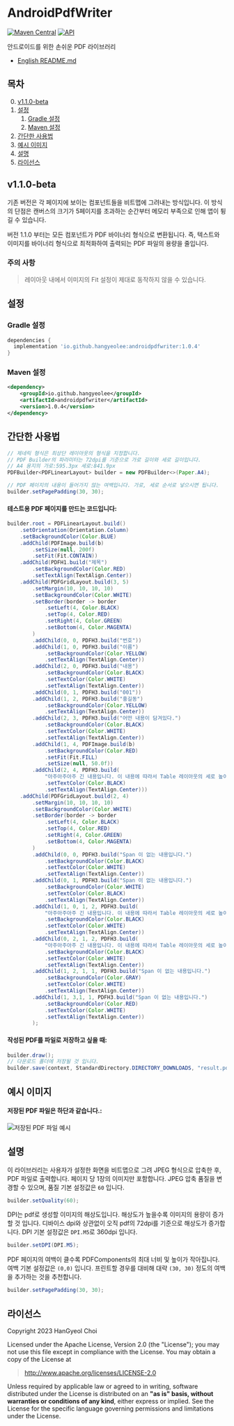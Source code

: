 # AndroidPdfWriter
[![Maven Central](https://maven-badges.herokuapp.com/maven-central/io.github.hangyeolee/androidpdfwriter/badge.svg?style=flat)](https://maven-badges.herokuapp.com/maven-central/io.github.hangyeolee/androidpdfwriter) [![API](https://img.shields.io/badge/API-14%2B-brightgreen.svg?style=flat)](https://android-arsenal.com/api?level=14)

안드로이드를 위한 손쉬운 PDF 라이브러리
- [English README.md](./README.md)

## 목차
0. [v1.1.0-beta](#v1.1.0-beta)
1. [설정](#설정)
   1. [Gradle 설정](#gradle-설정)
   2. [Maven 설정](#maven-설정)
2. [간단한 사용법](#간단한-사용법)
3. [예시 이미지](#예시-이미지)
4. [설명](#설명)
5. [라이선스](#라이선스)

## v1.1.0-beta
기존 버전은 각 페이지에 보이는 컴포넌트들을 비트맵에 그려내는 방식입니다.
이 방식의 단점은 캔버스의 크기가 5페이지를 초과하는 순간부터 메모리 부족으로 인해 앱이 튕길 수 있습니다.

버전 1.1.0 부터는 모든 컴포넌트가 PDF 바이너리 형식으로 변환됩니다.
즉, 텍스트와 이미지를 바이너리 형식으로 최적화하여 출력되는 PDF 파일의 용량을 줄입니다.
### 주의 사항
> 레이아웃 내에서 이미지의 Fit 설정이 제대로 동작하지 않을 수 있습니다.

## 설정
### Gradle 설정
``` gradle
dependencies {
  implementation 'io.github.hangyeolee:androidpdfwriter:1.0.4'
}
```

### Maven 설정
``` xml
<dependency>
    <groupId>io.github.hangyeolee</groupId>
    <artifactId>androidpdfwriter</artifactId>
    <version>1.0.4</version>
</dependency>
```

## 간단한 사용법
``` Java
// 제네릭 형식은 최상단 레이아웃의 형식을 지정합니다.
// PDF Builder의 파라미터는 72dpi를 기준으로 가로 길이와 세로 길이입니다.
// A4 용지의 가로:595.3px 세로:841.9px
PDFBuilder<PDFLinearLayout> builder = new PDFBuilder<>(Paper.A4);

// PDF 페이지의 내용이 들어가지 않는 여백입니다. 가로, 세로 순서로 넣으시면 됩니다.
builder.setPagePadding(30, 30);
```

#### 테스트용 PDF 페이지를 만드는 코드입니다:
``` Java
builder.root = PDFLinearLayout.build()
    .setOrientation(Orientation.Column)
    .setBackgroundColor(Color.BLUE)
    .addChild(PDFImage.build(b)
        .setSize(null, 200f)
        .setFit(Fit.CONTAIN))
    .addChild(PDFH1.build("제목")
        .setBackgroundColor(Color.RED)
        .setTextAlign(TextAlign.Center))
    .addChild(PDFGridLayout.build(3, 5)
        .setMargin(10, 10, 10, 10)
        .setBackgroundColor(Color.WHITE)
        .setBorder(border -> border
            .setLeft(4, Color.BLACK)
            .setTop(4, Color.RED)
            .setRight(4, Color.GREEN)
            .setBottom(4, Color.MAGENTA)
        )
        .addChild(0, 0, PDFH3.build("번호"))
        .addChild(1, 0, PDFH3.build("이름")
            .setBackgroundColor(Color.YELLOW)
            .setTextAlign(TextAlign.Center))
        .addChild(2, 0, PDFH3.build("내용")
            .setBackgroundColor(Color.BLACK)
            .setTextColor(Color.WHITE)
            .setTextAlign(TextAlign.Center))
        .addChild(0, 1, PDFH3.build("001"))
        .addChild(1, 2, PDFH3.build("홍길동")
            .setBackgroundColor(Color.YELLOW)
            .setTextAlign(TextAlign.Center))
        .addChild(2, 3, PDFH3.build("어떤 내용이 담겨있다.")
            .setBackgroundColor(Color.BLACK)
            .setTextColor(Color.WHITE)
            .setTextAlign(TextAlign.Center))
        .addChild(1, 4, PDFImage.build(b)
            .setBackgroundColor(Color.RED)
            .setFit(Fit.FILL)
            .setSize(null, 50.0f))
        .addChild(2, 4, PDFH3.build(
            "아주아주아주 긴 내용입니다. 이 내용에 따라서 Table 레이아웃의 세로 높이는 동일하게 늘어납니다. 아주아주아주 긴 내용입니다. 이 내용에 따라서 Table 레이아웃의 세로 높이는 동일하게 늘어납니다.")
            .setTextColor(Color.BLACK)
            .setTextAlign(TextAlign.Center)))
    .addChild(PDFGridLayout.build(2, 4)
        .setMargin(10, 10, 10, 10)
        .setBackgroundColor(Color.WHITE)
        .setBorder(border -> border
            .setLeft(4, Color.BLACK)
            .setTop(4, Color.RED)
            .setRight(4, Color.GREEN)
            .setBottom(4, Color.MAGENTA)
        )
        .addChild(0, 0, PDFH3.build("Span 이 없는 내용입니다.")
            .setBackgroundColor(Color.BLACK)
            .setTextColor(Color.WHITE)
            .setTextAlign(TextAlign.Center))
        .addChild(0, 1, PDFH3.build("Span 이 없는 내용입니다.")
            .setBackgroundColor(Color.WHITE)
            .setTextColor(Color.BLACK)
            .setTextAlign(TextAlign.Center))
        .addChild(1, 0, 1, 2, PDFH3.build(
            "아주아주아주 긴 내용입니다. 이 내용에 따라서 Table 레이아웃의 세로 높이는 동일하게 늘어납니다. 또한 Span 이 적용되어 있으며, 잘하면 페이지를 넘어갈 수 도 있습니다.")
            .setBackgroundColor(Color.BLACK)
            .setTextColor(Color.WHITE)
            .setTextAlign(TextAlign.Center))
        .addChild(0, 2, 1, 2, PDFH3.build(
            "아주아주아주 긴 내용입니다. 이 내용에 따라서 Table 레이아웃의 세로 높이는 동일하게 늘어납니다. 또한 Span 이 적용되어 있으며, 잘하면 페이지를 넘어갈 수 도 있습니다.")
            .setBackgroundColor(Color.BLACK)
            .setTextColor(Color.WHITE)
            .setTextAlign(TextAlign.Center))
        .addChild(1, 2, 1, 1, PDFH3.build("Span 이 없는 내용입니다.")
            .setBackgroundColor(Color.GRAY)
            .setTextColor(Color.WHITE)
            .setTextAlign(TextAlign.Center))
        .addChild(1, 3,1, 1, PDFH3.build("Span 이 없는 내용입니다.")
            .setBackgroundColor(Color.RED)
            .setTextColor(Color.WHITE)
            .setTextAlign(TextAlign.Center))
        );
```

#### 작성된 PDF를 파일로 저장하고 싶을 때:
``` Java
builder.draw();
// 다운로드 폴더에 저장될 것 입니다.
builder.save(context, StandardDirectory.DIRECTORY_DOWNLOADS, "result.pdf");
```

## 예시 이미지
#### 저장된 PDF 파일은 하단과 같습니다.:

![저장된 PDF 파일 예시](./android-pdf-writer/src/androidTest/res/drawable/pdftabletest_resultimage.png)

## 설명
이 라이브러리는 사용자가 설정한 화면을 비트맵으로 그려 JPEG 형식으로 압축한 후, PDF 파일로 출력합니다. 페이지 당 1장의 이미지만 포함합니다. JPEG 압축 품질을 변경할 수 있으며, 품질 기본 설정값은 `60` 입니다.
``` Java
builder.setQuality(60);
```

DPI는 pdf로 생성할 이미지의 해상도입니다. 해상도가 높을수록 이미지의 용량이 증가할 것 입니다. 디바이스 dpi와 상관없이 오직 pdf의 72dpi를 기준으로 해상도가 증가합니다. DPI 기본 설정값은 `DPI.M5`로 360dpi 입니다.
``` Java
builder.setDPI(DPI.M5);
```

PDF 페이지의 여백이 클수록 PDFComponents의 최대 너비 및 높이가 작아집니다. 여백 기본 설정값은 `(0,0)` 입니다. 프린트할 경우를 대비해 대략 `(30, 30)` 정도의 여백을 추가하는 것을 추천합니다.
``` Java
builder.setPagePadding(30, 30);
```

## 라이선스
Copyright 2023 HanGyeol Choi

Licensed under the Apache License, Version 2.0 (the "License"); you may not use this file except in compliance with the License. You may obtain a copy of the License at

> http://www.apache.org/licenses/LICENSE-2.0

Unless required by applicable law or agreed to in writing, software distributed under the License is distributed on an **"as is" basis, without warranties or conditions of any kind**, either express or implied. See the License for the specific language governing permissions and limitations under the License.

